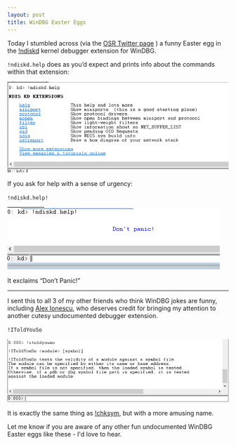 ```yaml
---
layout: post
title: WinDBG Easter Eggs
---
```


Today I stumbled across (via the [OSR Twitter page](https://twitter.com/OSRDrivers/status/685119806723469314/photo/1) ) a funny Easter egg in the [!ndiskd](https://msdn.microsoft.com/en-us/library/windows/hardware/ff552270(v=vs.85).aspx) kernel debugger extension for WinDBG.

`!ndiskd.help` does as you’d expect and prints info about the commands within that extension:

![ndiskd.help](../images/ndiskdhelp_regular.PNG)

If you ask for help with a sense of urgency:

`!ndiskd.help!`

![urgent](../images/ndiskdhelp_urgent.PNG)

It exclaims “Don’t Panic!”

---

I sent this to all 3 of my other friends who think WinDBG jokes are funny, including [Alex Ionescu](http://www.alex-ionescu.com/), who deserves credit for bringing my attention to another cutesy undocumented debugger extension. 

`!IToldYouSo`

![!IToldYouSo](../images/itoldyouso.PNG)

It is exactly the same thing as [!chksym](https://msdn.microsoft.com/en-us/library/windows/hardware/ff562234(v=vs.85).aspx), but with a more amusing name.

Let me know if you are aware of any other fun undocumented WinDBG Easter eggs like these - I'd love to hear.
